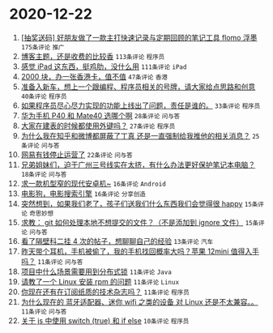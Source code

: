 # 2020-12-22

1. [[抽奖送码] 好朋友做了一款主打快速记录与定期回顾的笔记工具 flomo 浮墨](https://www.v2ex.com/t/737693) ``175条评论`` ``推广``
1. [博客主题，还是收费的比较香](https://www.v2ex.com/t/737701) ``113条评论`` ``程序员``
1. [感觉 iPad 这东西，挺鸡肋，没什么用](https://www.v2ex.com/t/737726) ``111条评论`` ``iPad``
1. [2000 块，办一张香港卡，值不值](https://www.v2ex.com/t/737723) ``47条评论`` ``香港``
1. [准备入新车，想上一个跟编程、程序员相关的号牌，请大家给点思路和创意](https://www.v2ex.com/t/737773) ``40条评论`` ``程序员``
1. [如果程序员尽心尽力实现的功能上线出了问题，责任是谁的。](https://www.v2ex.com/t/737781) ``33条评论`` ``程序员``
1. [华为手机 P40 和 Mate40 选哪个啊](https://www.v2ex.com/t/737733) ``28条评论`` ``问与答``
1. [大家在建表的时候都使用外键吗？](https://www.v2ex.com/t/737758) ``27条评论`` ``程序员``
1. [为什么我在知乎和微博都屏蔽了丁真 还是一直强制给我推他的相关消息？](https://www.v2ex.com/t/737730) ``25条评论`` ``问与答``
1. [网易有钱停止运营了](https://www.v2ex.com/t/737689) ``22条评论`` ``问与答``
1. [兄弟姐妹们，迫于广州三号线实在太挤，有什么办法更好保护笔记本电脑？](https://www.v2ex.com/t/737764) ``18条评论`` ``问与答``
1. [求一款机型窄的现代安卓机~](https://www.v2ex.com/t/737808) ``16条评论`` ``Android``
1. [电影狗，电影搜索引擎](https://www.v2ex.com/t/737700) ``16条评论`` ``分享创造``
1. [突然想到，如果我们老了，孩子们送我们什么东西我们会觉得很 happy](https://www.v2ex.com/t/737802) ``15条评论`` ``奇思妙想``
1. [求教： git 如何处理本地不想提交的文件？（不是添加到 ignore 文件）](https://www.v2ex.com/t/737713) ``15条评论`` ``问与答``
1. [看了隔壁科二挂 4 次的帖子，想聊聊自己的经验](https://www.v2ex.com/t/737757) ``13条评论`` ``汽车``
1. [昨天带个耳机，手机被偷了，我的手机找回概率大吗？苹果 12mini 值得入手吗？](https://www.v2ex.com/t/737790) ``11条评论`` ``问与答``
1. [项目中什么场景需要用到分布式锁](https://www.v2ex.com/t/737742) ``11条评论`` ``Java``
1. [请教了一个 Linux 安装 rpm 的问题](https://www.v2ex.com/t/737710) ``11条评论`` ``Linux``
1. [你现在还有在订阅纸质的技术杂志吗？](https://www.v2ex.com/t/737702) ``11条评论`` ``程序员``
1. [为什么现在的 蓝牙适配器、迷你 wifi 之类的设备 对 Linux 还是不太兼容。。](https://www.v2ex.com/t/737696) ``11条评论`` ``问与答``
1. [关于 js 中使用 switch (true) 和 if else](https://www.v2ex.com/t/737737) ``10条评论`` ``程序员``
